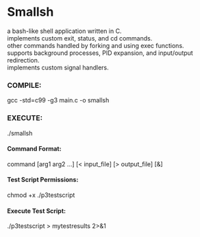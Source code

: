 # Smallsh

a bash-like shell application written in C.  
implements custom exit, status, and cd commands.  
other commands handled by forking and using exec functions.  
supports background processes, PID expansion, and input/output redirection.  
implements custom signal handlers.  

### COMPILE:
gcc -std=c99 -g3 main.c -o smallsh  

### EXECUTE:
./smallsh  

#### Command Format:
command [arg1 arg2 ...] [< input_file] [> output_file] [&]  

#### Test Script Permissions:
chmod +x ./p3testscript  

#### Execute Test Script:
./p3testscript > mytestresults 2>&1  
